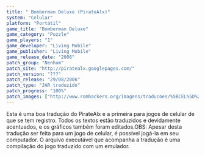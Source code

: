 ```yaml
---
title: " Bomberman Deluxe (PirateAlx)"
system: "Celular"
platform: "Portátil"
game_title: "Bomberman Deluxe"
game_category: "Puzzle"
game_players: "1"
game_developer: "Living Mobile"
game_publisher: "Living Mobile"
game_release_date: "2006"
patch_group: "Nenhum"
patch_site: "http://piratealx.googlepages.com/"
patch_version: "???"
patch_release: "29/08/2006"
patch_type: "JAR traduzido"
patch_progress: "100%"
patch_images: ["http://www.romhackers.org/imagens/traducoes/%5BCEL%5D%20Bomberman%20Deluxe%20-%20PirateAlx%20-%201.png","http://www.romhackers.org/imagens/traducoes/%5BCEL%5D%20Bomberman%20Deluxe%20-%20PirateAlx%20-%202.png","http://www.romhackers.org/imagens/traducoes/%5BCEL%5D%20Bomberman%20Deluxe%20-%20PirateAlx%20-%203.png"]
---
```

Esta é uma boa tradução do PirateAlx e a primeira para jogos de celular de que se tem registro. Todos os textos estão traduzidos e devidamente acentuados, e os gráficos também foram editados.OBS: Apesar desta tradução ser feita para um jogo de celular, é possível jogá-la em seu computador. O arquivo executável que acompanha a tradução é uma compilação do jogo traduzido com um emulador.